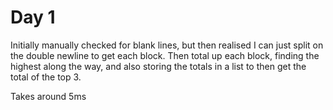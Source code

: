 # Day 1

Initially manually checked for blank lines, but then realised I can just split on the double newline to get each block. Then total up each block, finding the highest along the way, and also storing the totals in a list to then get the total of the top 3.

Takes around 5ms

